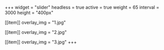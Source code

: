 +++
widget = "slider"
headless = true
active = true
weight = 65
interval = 3000
height = "400px"

[[item]]
  overlay_img = "1.jpg"

[[item]]
  overlay_img = "2.jpg"

[[item]]
  overlay_img = "3.jpg"
+++
